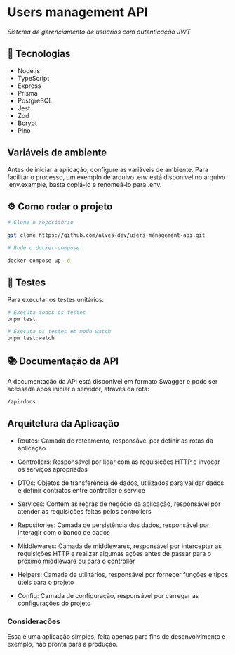 # Users management API

*Sistema de gerenciamento de usuários com autenticação JWT*  

## 🔧 Tecnologias  

- Node.js
- TypeScript
- Express  
- Prisma  
- PostgreSQL  
- Jest
- Zod
- Bcrypt
- Pino

## Variáveis de ambiente

Antes de iniciar a aplicação, configure as variáveis de ambiente. Para facilitar o processo, um exemplo de arquivo .env está disponível no arquivo .env.example, basta copiá-lo e renomeá-lo para .env.

## ⚙️ Como rodar o projeto  

```bash
# Clone o repositório

git clone https://github.com/alves-dev/users-management-api.git 

# Rode o docker-compose

docker-compose up -d
```

## 🧪 Testes

Para executar os testes unitários:

```bash
# Executa todos os testes
pnpm test

# Executa os testes em modo watch
pnpm test:watch
```

## 📚 Documentação da API

A documentação da API está disponível em formato Swagger e pode ser acessada após iniciar o servidor, através da rota:

```md
/api-docs
```

## Arquitetura da Aplicação

- Routes: Camada de roteamento, responsável por definir as rotas da aplicação

- Controllers: Responsável por lidar com as requisições HTTP e invocar os serviços apropriados

- DTOs: Objetos de transferência de dados, utilizados para validar dados e definir contratos entre controller e service

- Services: Contém as regras de negócio da aplicação, responsável por atender às requisições feitas pelos controllers

- Repositories: Camada de persistência dos dados, responsável por interagir com o banco de dados

- Middlewares: Camada de middlewares, responsável por interceptar as requisições HTTP e realizar algumas ações antes de passar para o próximo middleware ou para o controller

- Helpers: Camada de utilitários, responsável por fornecer funções e tipos úteis para o projeto

- Config: Camada de configuração, responsável por carregar as configurações do projeto 

### Considerações

Essa é uma aplicação simples, feita apenas para fins de desenvolvimento e exemplo, não pronta para a produção.
